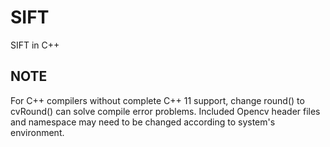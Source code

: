 # SIFT
SIFT in C++

## NOTE
For C++ compilers without complete C++ 11 support, change round() to cvRound() can solve compile error problems. 
Included Opencv header files and namespace may need to be changed according to system's environment.  